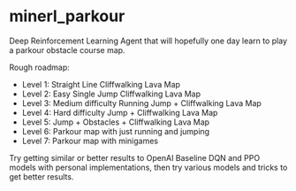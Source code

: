 # minerl_parkour
Deep Reinforcement Learning Agent that will hopefully one day learn to play a parkour obstacle course map.

Rough roadmap:
* Level 1: Straight Line Cliffwalking Lava Map
* Level 2: Easy Single Jump Cliffwalking Lava Map
* Level 3: Medium difficulty Running Jump + Cliffwalking Lava Map
* Level 4: Hard difficulty Jump + Cliffwalking Lava Map
* Level 5: Jump + Obstacles + Cliffwalking Lava Map
* Level 6: Parkour map with just running and jumping
* Level 7: Parkour map with minigames

Try getting similar or better results to OpenAI Baseline DQN and PPO models with personal implementations, then try various models and tricks to get better results.
